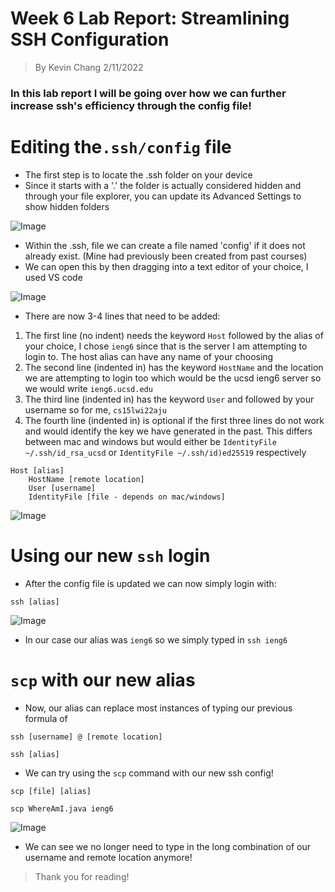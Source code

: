# **Week 6 Lab Report:** Streamlining SSH Configuration
>By Kevin Chang 2/11/2022
### In this lab report I will be going over how we can further increase ssh's efficiency through the config file!


# Editing the`.ssh/config` file
- The first step is to locate the .ssh folder on your device
- Since it starts with a '.' the folder is actually considered hidden and through your file explorer, you can update its Advanced Settings to show hidden folders

![Image](https://i.imgur.com/xy3cXYt.png)

- Within the .ssh, file we can create a file named 'config' if it does not already exist. (Mine had previously been created from past courses)
- We can open this by then dragging into a text editor of your choice, I used VS code

![Image](https://i.imgur.com/m3c9Mj0.png)

- There are now 3-4 lines that need to be added:
1. The first line (no indent) needs the keyword `Host` followed by the alias of your choice, I chose `ieng6` since that is the server I am attempting to login to. The host alias can have any name of your choosing
2. The second line (indented in) has the keyword `HostName` and the location we are attempting to login too which would be the ucsd ieng6 server so we would write `ieng6.ucsd.edu`
3. The third line (indented in) has the keyword `User` and followed by your username so for me, `cs15lwi22aju`
4. The fourth line (indented in) is optional if the first three lines do not work and would identify the key we have generated in the past. This differs between mac and windows but would either be `IdentityFile ~/.ssh/id_rsa_ucsd` or `IdentityFile ~/.ssh/id)ed25519` respectively
```
Host [alias]
    HostName [remote location]
    User [username]
    IdentityFile [file - depends on mac/windows]
```

![Image](https://i.imgur.com/6q7lv0X.png)

# Using our new `ssh` login
- After the config file is updated we can now simply login with:
```
ssh [alias]
```

![Image](https://i.imgur.com/9zaquYI.png)

- In our case our alias was `ieng6` so we simply typed in `ssh ieng6`

# `scp` with our new alias

- Now, our alias can replace most instances of typing our previous formula of
```
ssh [username] @ [remote location]

ssh [alias]
```
- We can try using the `scp` command with our new ssh config!

```
scp [file] [alias]

scp WhereAmI.java ieng6
```

![Image](https://i.imgur.com/ktsb3Xd.png)

- We can see we no longer need to type in the long combination of our username and remote location anymore!

>Thank you for reading!